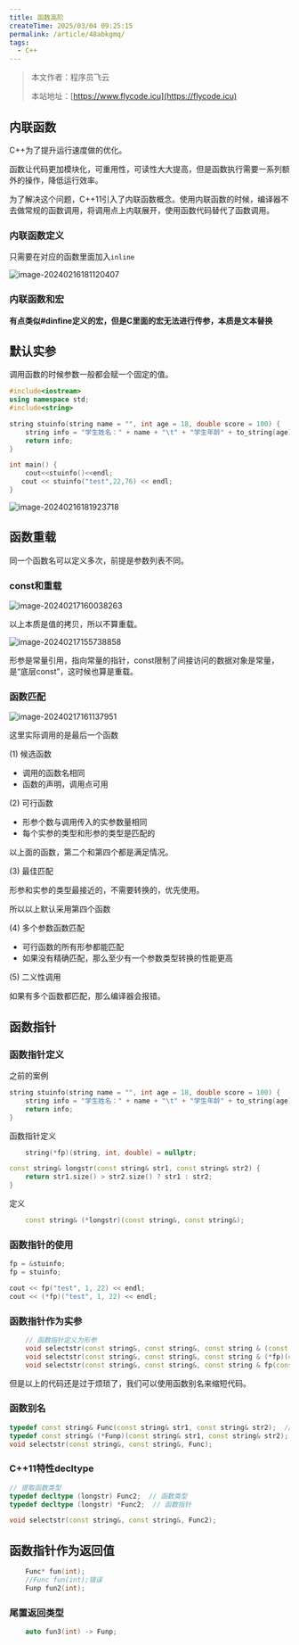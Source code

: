 ```yaml
---
title: 函数高阶
createTime: 2025/03/04 09:25:15
permalink: /article/48abkgmq/
tags:
  - C++
---
```

> 本文作者：程序员飞云
>
> 本站地址：[https://www.flycode.icu](https://flycode.icu)



## 内联函数

C++为了提升运行速度做的优化。

函数让代码更加模块化，可重用性，可读性大大提高，但是函数执行需要一系列额外的操作，降低运行效率。

为了解决这个问题，C++11引入了内联函数概念。使用内联函数的时候，编译器不去做常规的函数调用，将调用点上内联展开，使用函数代码替代了函数调用。



### 内联函数定义

只需要在对应的函数里面加入`inline`

![image-20240216181120407](https://flycodeu-1314556962.cos.ap-nanjing.myqcloud.com//codeCenterImg/image-20240216181120407.png)

### 内联函数和宏

**有点类似#dinfine定义的宏，但是C里面的宏无法进行传参，本质是文本替换**



## 默认实参

调用函数的时候参数一般都会赋一个固定的值。

```c++
#include<iostream>
using namespace std;
#include<string>

string stuinfo(string name = "", int age = 18, double score = 100) {
	string info = "学生姓名：" + name + "\t" + "学生年龄" + to_string(age) + "\t" + "分数：" + to_string(score);
	return info;
}

int main() {
	cout<<stuinfo()<<endl;
   cout << stuinfo("test",22,76) << endl;
}
```

![image-20240216181923718](https://flycodeu-1314556962.cos.ap-nanjing.myqcloud.com//codeCenterImg/image-20240216181923718.png)

## 函数重载

同一个函数名可以定义多次，前提是参数列表不同。



### const和重载

![image-20240217160038263](https://flycodeu-1314556962.cos.ap-nanjing.myqcloud.com//codeCenterImg/image-20240217160038263.png)

以上本质是值的拷贝，所以不算重载。

![image-20240217155738858](https://flycodeu-1314556962.cos.ap-nanjing.myqcloud.com//codeCenterImg/image-20240217155738858.png)

形参是常量引用，指向常量的指针，const限制了间接访问的数据对象是常量，是“底层const”，这时候也算是重载。



### 函数匹配

![image-20240217161137951](https://flycodeu-1314556962.cos.ap-nanjing.myqcloud.com//codeCenterImg/image-20240217161137951.png)

这里实际调用的是最后一个函数



(1) 候选函数

- 调用的函数名相同
- 函数的声明，调用点可用

(2) 可行函数

- 形参个数与调用传入的实参数量相同
- 每个实参的类型和形参的类型是匹配的

以上面的函数，第二个和第四个都是满足情况。

(3) 最佳匹配

形参和实参的类型最接近的，不需要转换的，优先使用。

所以以上默认采用第四个函数

(4) 多个参数函数匹配

- 可行函数的所有形参都能匹配
- 如果没有精确匹配，那么至少有一个参数类型转换的性能更高

(5) 二义性调用

如果有多个函数都匹配，那么编译器会报错。



## 函数指针

### 函数指针定义

之前的案例

```c++
string stuinfo(string name = "", int age = 18, double score = 100) {
	string info = "学生姓名：" + name + "\t" + "学生年龄" + to_string(age) + "\t" + "分数：" + to_string(score);
	return info;
}
```

函数指针定义

```c++
	string(*fp)(string, int, double) = nullptr;
```

```c++
const string& longstr(const string& str1, const string& str2) {
	return str1.size() > str2.size() ? str1 : str2;
}
```

定义

```c++
	const string& (*longstr)(const string&, const string&);
```

### 函数指针的使用

```c++
fp = &stuinfo;
fp = stuinfo;
```

```c++
cout << fp("test", 1, 22) << endl;
cout << (*fp)("test", 1, 22) << endl;
```

### 函数指针作为实参

```c++
	// 函数指针定义为形参
	void selectstr(const string&, const string&, const string & (const string & str1, const string & str2));
	void selectstr(const string&, const string&, const string & (*fp)(const string & str1, const string & str2));
	void selectstr(const string&, const string&, const string & fp(const string & str1, const string & str2));

```

但是以上的代码还是过于烦琐了，我们可以使用函数别名来缩短代码。



### 函数别名

```c++
typedef const string& Func(const string& str1, const string& str2);  // 函数类型
typedef const string& (*Funp)(const string& str1, const string& str2);  // 函数指针类型
void selectstr(const string&, const string&, Func);
```

### C++11特性decltype

```c++
// 提取函数类型
typedef decltype (longstr) Func2;  // 函数类型
typedef decltype (longstr) *Func2;  // 函数指针

void selectstr(const string&, const string&, Func2);
```

## 函数指针作为返回值

```c++
	Func* fun(int);
	//Func fun(int);错误
	Funp fun2(int);
```

### 尾置返回类型

```c++
	auto fun3(int) -> Funp;
```

